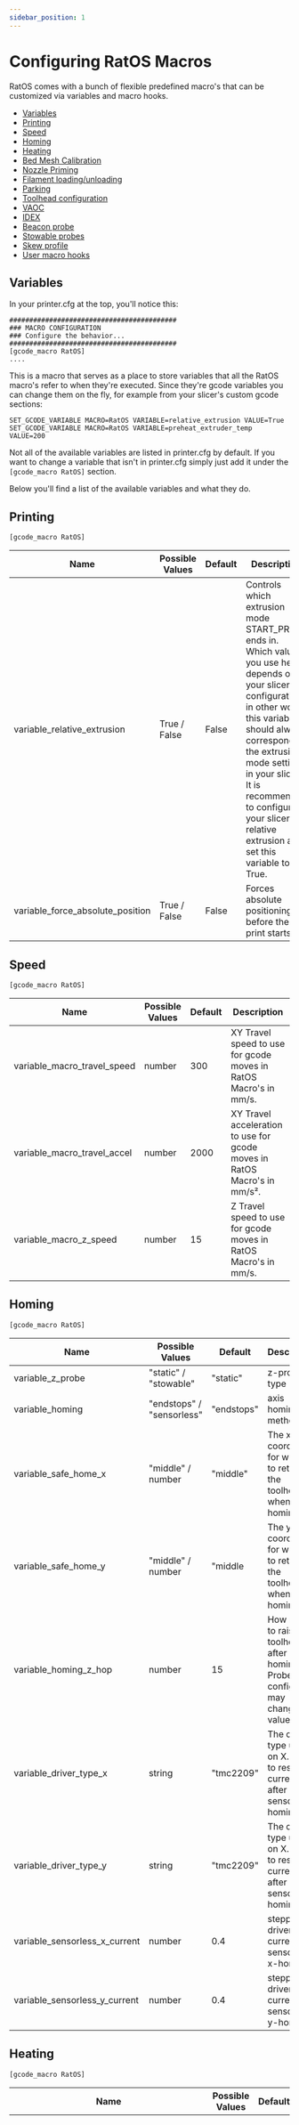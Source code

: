```yaml
---
sidebar_position: 1
---
```


# Configuring RatOS Macros

RatOS comes with a bunch of flexible predefined macro's that can be customized via variables and macro hooks.

- [Variables](#variables)
- [Printing](#printing)
- [Speed](#speed)
- [Homing](#homing)
- [Heating](#heating)
- [Bed Mesh Calibration](#bed-mesh-calibration)
- [Nozzle Priming](#nozzle-priming)
- [Filament loading/unloading](#filament-loadingunloading)
- [Parking](#parking)
- [Toolhead configuration](#toolhead-configuration)
- [VAOC](#vaoc)
- [IDEX](#idex)
- [Beacon probe](#beacon-probe)
- [Stowable probes](#stowable-probes)
- [Skew profile](#skew-profile)
- [User macro hooks](#user-macro-hooks)

## Variables

In your printer.cfg at the top, you'll notice this:

```properties title="printer.cfg"
##########################################
### MACRO CONFIGURATION
### Configure the behavior...
##########################################
[gcode_macro RatOS]
....
```

This is a macro that serves as a place to store variables that all the RatOS macro's refer to when they're executed. Since they're gcode variables you can change them on the fly, for example from your slicer's custom gcode sections:

```gcode
SET_GCODE_VARIABLE MACRO=RatOS VARIABLE=relative_extrusion VALUE=True
SET_GCODE_VARIABLE MACRO=RatOS VARIABLE=preheat_extruder_temp VALUE=200
```

Not all of the available variables are listed in printer.cfg by default. If you want to change a variable that isn't in printer.cfg simply just add it under the `[gcode_macro RatOS]` section.

Below you'll find a list of the available variables and what they do.

## Printing
`[gcode_macro RatOS]`

| Name                        | Possible Values | Default | Description                                                                         |
| --------------------------- | --------------- | ------- | ----------------------------------------------------------------------------------- |
| variable_relative_extrusion | True / False    | False   | Controls which extrusion mode START_PRINT ends in. Which value you use here depends on your slicer configuration, in other words this variable should always correspond to the extrusion mode setting in your slicer. It is recommended to configure your slicer for relative extrusion and set this variable to True. |
| variable_force_absolute_position | True / False    | False   | Forces absolute positioning before the print starts. |

## Speed
`[gcode_macro RatOS]`

| Name                        | Possible Values | Default | Description                                                                         |
| --------------------------- | --------------- | ------- | ----------------------------------------------------------------------------------- |
| variable_macro_travel_speed | number          | 300     | XY Travel speed to use for gcode moves in RatOS Macro's in mm/s.                    |
| variable_macro_travel_accel | number          | 2000    | XY Travel acceleration to use for gcode moves in RatOS Macro's in mm/s².            |
| variable_macro_z_speed      | number          | 15      | Z Travel speed to use for gcode moves in RatOS Macro's in mm/s.                     |

## Homing
`[gcode_macro RatOS]`

| Name                          | Possible Values           | Default     | Description                                                                         |
| ----------------------------- | ------------------------- | ----------- | ----------------------------------------------------------------------------------- |
| variable_z_probe              | "static" / "stowable"     | "static"    | z-probe type                                                                        |
| variable_homing               | "endstops" / "sensorless" | "endstops"  | axis homing method                                                                  |
| variable_safe_home_x          | "middle" / number         | "middle"    | The x coordinate for where to return the toolhead to when homing Z                  |
| variable_safe_home_y          | "middle" / number         | "middle     | The y coordinate for where to return the toolhead to when homing Z                  |
| variable_homing_z_hop         | number                    | 15          | How much to raise the toolhead after homing Z. Probe configs may change this value. |
| variable_driver_type_x        | string                    | "tmc2209"   | The driver type used on X. Used to restore current after sensorless homing          |
| variable_driver_type_y        | string                    | "tmc2209"   | The driver type used on X. Used to restore current after sensorless homing          |
| variable_sensorless_x_current | number                    | 0.4         | stepper driver run current for sensorless x-homing                                  |
| variable_sensorless_y_current | number                    | 0.4         | stepper driver run current for sensorless y-homing                                  |

## Heating
`[gcode_macro RatOS]`

| Name                                       | Possible Values | Default | Description                                                                                                                                                                                                                                                                                                                                                                                                                                                 |
| ------------------------------------------ | --------------- | ------- | ----------------------------------------------------------------------------------------------------------------------------------------------------------------------------------------------------------------------------------------------------------------------------------------------------------------------------------------------------------------------------------------------------------------------------------------------------------- |
| variable_preheat_extruder                  | True / False    | True    | Enables or disables preheating of the nozzle to 150 degrees during the START_PRINT macro. There are several benefits to preheating the nozzle. 1) Gives the bed additional time to diffuse the heat. 2) Softens plastic that may be stuck in the nozzle so it doesn't block your probe from triggering. 3) If using a non thermally compensated inductive probe, it makes the temperature and thus the offset of the probe more predictable and consistent. |
| variable_start_print_heat_chamber_bed_temp | Number          | 115     | The bed temperature to use when heating the chamber when the `CHAMBER_TEMP` parameter is supplied to the `START_PRINT` macro.                                                                                                                                                                                                                                                                                                                               |
| variable_preheat_extruder_temp             | Number          | 150     | The temperature to preheat the extruder to, to soften the material at the nozzle tip                                                                                                                                                                                                                                                                                                                                                                        |
## Bed Mesh Calibration
`[gcode_macro RatOS]`

| Name                        | Possible Values | Default |
| --------------------------- | --------------- | ------- |
| variable_calibrate_bed_mesh | True / False    | True    |
| variable_adaptive_mesh      | True / False    | True    |

Whether or not to calibrate a bed mesh before each print. If you prefer calibrating your bed mesh manually instead of on each print, you can disable it by setting this to `False`. Disabling `variable_calibrate_bed_mesh` will stop RatOS from loading a bed mesh entirely. If you want it to load a mesh, you can set `variable_bed_mesh_profile` to the name of the profile you want it to load.

| Name                      | Possible Values    | Default   |
| ------------------------- | ------------------ | --------- |
| variable_bed_mesh_profile | undefined / string | undefined |

Use this variable to set name for the bed_mesh profile that RatOS calibrate and loads. If `variable_calibrate_bed_mesh` is `False` you must set this variable to the profile name you wish to load, or no bed mesh will be loaded. If variable_calibrate_bed_mesh is `True` and this variable isn't set, RatOS will use `ratos` as the profile name.

## Nozzle Priming
`[gcode_macro RatOS]`

| Name                            | Possible Values                   | Default     | Description                                                                                                                                                                                                                                                                                                                                                                 |
| ------------------------------- | --------------------------------- | ----------- | --------------------------------------------------------------------------------------------------------------------------------------------------------------------------------------------------------------------------------------------------------------------------------------------------------------------------------------------------------------------------- |
| variable_nozzle_priming         | "primeblob" / False | "primeblob" | Whether or not to prime the nozzle during the START_PRINT macro. "primeblob" will put a small blob at the edge of the bed that is intended to wrap around the nozzle, then lifts the toolhead out of it while extruding a small line, effective for cleaning the nozzle and it's easy to clean up. |
| variable_nozzle_prime_start_x   | "min" / "max" / number            | "max"       | Where to place the primeline or blob in X. "min" starts the blob or line at x=0 + some safety margin. "max" starts the blob or line at x=max - some safety margin. If set to a number, that number will be used as the starting x coordinate of the line or blob.                                                                                                           |
| variable_nozzle_prime_start_y   | "min" / "max" / number            | "min"       | Where to place the primeline or blob in Y. "min" starts the blob or line at y=0 + some safety margin. "max" starts the blob or line at y=max - some safety margin. If set to a number, that number will be used as the starting y coordinate of the line or blob.                                                                                                           |
| variable_nozzle_prime_direction | "auto" / "forwards" / "backwards  | "auto"      | The direction to draw the line or blob in, if "backwards" the toolhead will move toward the front of the printer, if "forwards" it will move towards the back. When set to "auto" it will move towards the middle regardless of `variable_nozzle_prime_start_y`.                                                                                                            |
| variable_nozzle_prime_bridge_fan | number  | 102      | priming fan speed 0-255                                                                                                            |

## Filament loading/unloading
`[gcode_macro RatOS]`

| Name                            | Possible Values | Default | Description                                                                       |
| ------------------------------- | --------------- | ------- | --------------------------------------------------------------------------------- |
| variable_filament_unload_length | number          | 130     | How much to retract in mm when unloading filament after the tip has been formed   |
| variable_filament_unload_speed  | number          | 5       | How fast to retract the `filament_unload_length` filament in mm/s                 |
| variable_filament_load_length   | number          | 100     | How much to extrude in mm when loading filament to get the filament to the nozzle |
| variable_filament_load_speed    | number          | 10      | How fast to extrude the `filament_load_length` in mm/s                            |

## Parking
`[gcode_macro RatOS]`

| Name                               | Possible Values             | Default   | Description                                                                 |
| ---------------------------------- | --------------------------- | --------- | --------------------------------------------------------------------------- |
| variable_start_print_park_in       | "back" / "center" / "front" | "back"    | Where to park the toolhead during final nozzle heating.                     |
| variable_start_print_park_x        | number / undefined          | undefined | Custom X coordinate to park the toolhead during final nozzle heating.       |
| variable_start_print_park_z_height | number                      | 50        | The z height at which to park the toolhead during final nozzle heating.     |
| variable_end_print_park_in         | "back" / "center" / "front" | "back"    | Where to park the toolhead after ending or canceling a print.               |
| variable_end_print_park_x          | number / undefined          | undefined | Custom X coordinate to park the toolhead after ending or canceling a print. |
| variable_end_print_park_z_hop      | number                      | number    | How many mm to lift the nozzle when after ending or cancelling a print.     |
| variable_pause_print_park_in       | "back" / "center" / "front" | "back"    | Where to park the toolhead when pausing a print.                            |

## Toolhead configuration
`[gcode_macro T0]`

| Name                                                | Possible Values   | Default | Description                                                               |
| --------------------------------------------------- | ----------------- | ------- | ------------------------------------------------------------------------- |
| variable_hotend_type                                | "SF", "HF", "UHF" |         | Nozzle type. used for loading/unloading macros.                           |
| variable_has_cht_nozzle                             | number            |         | Nozzle type. used for loading/unloading macros.                           |
| variable_cooling_position_to_nozzle_distance        | number            | 40      | MM from the cooling position to the nozzles melting zone.                 |
| variable_tooolhead_sensor_to_extruder_gear_distance | number            | 15      | MM from the toolhead filament sensor trigger point to the extruder gears. |
| variable_extruder_gear_to_cooling_position_distance | number            | 30      | MM from the extruder gears to the cooling zone.                           |
| variable_filament_loading_nozzle_offset             | number            | -5      | MM loading offset for fine tuning.                                        |
| variable_filament_grabbing_length                   | number            | 5       | MM filament grabbing length when inserting filament into the extruder.    |
| variable_filament_grabbing_speed                    | number            | 1       | Filament grabbing speed.                                                  |
| variable_enable_insert_detection                    | True / False      | True    | Enable the filament sensor insert detection.                              |
| variable_enable_runout_detection                    | True / False      | True    | Enable the filament sensor runout detection.                              |
| variable_enable_clog_detection                      | True / False      | True    | Enable the filament sensor clog detection.                                |
| variable_unload_after_runout                        | True / False      | True    | Unload filament from toolhead after if runout has been detected.          |
| variable_resume_after_insert                        | True / False      | True    | Auto resume a paused print after runout and insert.                       |
| variable_purge_after_load                           | number            | 0       | Purge x mm after the filament has been loaded to the nozzle tip.          |
| variable_purge_before_unload                        | number            | 0       | Purge x mm before the filament unloads.                                   |
| variable_extruder_load_speed                        | number            | 60      | Extruder/cooling zone loading speed.                                      |
| variable_filament_load_speed                        | number            | 10      | Filament nozzle loading speed.                                            |
| variable_temperature_offset                         | number            | 0       | Adds a positive or negative offset to the nozzle temperature.             |
| variable_has_oozeguard                              | True / False      | False   | Toolhead has a oozeguard.                                                 |
| variable_has_front_arm_nozzle_wiper                 | True / False      | False   | Toolhead has a front arm nozzle wiper.                                    |
| variable_loading_position                           | number            | 0       | X-position for filament loading/unloading actions.                        |
| variable_parking_position                           | number            | 0       | Toolhead parking x-position.                                              |

## VAOC
`[gcode_macro _VAOC]`

| Name                                | Possible Values | Default | Description                                                             |
| ----------------------------------- | --------------- | ------- | ----------------------------------------------------------------------- |
| variable_is_fixed                   | True / False    | False   | VAOC is installed on a fix position.                                    |
| variable_safe_z                     | number          | 60      | Safe z-height for xy travel moves.                                      |
| variable_auto_z_offset_calibration  | True / False    | True    | Performs a auto z-offset calibration before the print starts if needed. |
| variable_enable_camera_cooling      | True / False    | True    | Enables the part cooling fan of the currently loaded toolhead.          |
| variable_camera_cooling_fan_speed   | number          | 0.3     | Part cooling fan speed of the currently loaded toolhead.                |
| variable_camera_cooling_temperature | number          | 50      | Enables the integrated VAOC fan at the configured bed temperature.      |
| variable_toolchange_travel_speed    | number          | 300     | XY travel move speeds.                                                  |
| variable_toolchange_travel_accel    | number          | 5000    | XY travel move sccelerations.                                           |

## IDEX
`[gcode_macro RatOS]`

| Name                                 | Possible Values | Default | Description                                                                                |
| ------------------------------------ | --------------- | ------- | ------------------------------------------------------------------------------------------ |
| variable_auto_center_subject         | True / False    | False   | Experimental auto centering subject on build plate for copy and mirror mode.               |
| variable_toolchange_zhop             | number          | 2.0     | Toolshift z-hop.                                                                          |
| variable_toolchange_zspeed           | number          | 25      | Toolshift z-hop speed.                                                                    |
| variable_toolchange_sync_fans        | True / False    | False   | Synchronizes fan speeds while printing.                                                    |
| variable_toolchange_combined_zhop    | True / False    | False   | Combines z-hop and retract/deretract moves for toolshifts.                                 |
| variable_toolchange_travel_speed     | number          | 300     | Toolshift travel speed.                                                                    |
| variable_toolchange_travel_accel     | number          | 5000    | Toolshift travel acceleration.                                                             |
| variable_toolchange_extrusion        | number          | 2.0     | Toolshift deretraction.                                                                    |
| variable_toolchange_retraction       | number          | 2.0     | Toolshift retraction.                                                                      |
| variable_toolchange_feedrate         | number          | 7200    | Extruder feedrate for retract/deretract moves for toolshifts.                              |
| variable_toolchange_prepurging_timer | number          | 0       | Prepurge some filament before going back to the buildplate after X seconds of inactivity.  |
| variable_toolchange_purge            | number          | 25      | MM of filament that gets prepruged in case the timer has been configured,                  |
| variable_toolchange_standby_temp     | number          | -1      | If configured the toolheads are going into standby mode when parked.                       |
| variable_toolchange_first_purge      | number          | 50      | MM of filament that gets purged before a toolheads first use.                              |

## Beacon probe
`[gcode_macro RatOS]`

| Name                                           | Possible Values | Default | Description                                               |
| ---------------------------------------------- | --------------- | ------- | --------------------------------------------------------- |
| variable_beacon_bed_mesh_scv                   | number          | 25      | Square corner velocity for beacon proximity bed meshing.  |
| variable_beacon_contact_z_homing               | True / False    | False   | Use beacon contact for z-homing.                          |
| variable_beacon_contact_z_calibration          | True / False    | False   | Use beacon contact z-calibration.                         |
| variable_beacon_contact_calibration_location   | number          | 130     | Beacon contact z-calibration location.                    |
| variable_beacon_contact_calibrate_margin_x     | number          | 30      | Beacon contact z-calibration x-margin.                    |
| variable_beacon_contact_bed_mesh               | True / False    | False   | Use beacon contact for bed meshing.                       |
| variable_beacon_contact_bed_mesh_samples       | number          | 2       | Beacon contact bed mesh probe samples.                    |
| variable_beacon_contact_z_tilt_adjust          | True / False    | False   | Use beacon contact for z-tilting.                         |
| variable_beacon_contact_z_tilt_adjust_samples  | number          | 2       | Beacon contact z-tilt probe samples.                      |
| variable_beacon_contact_prime_probing          | True / False    | False   | Use beacon contact to probe for prime blobs.              |
| variable_beacon_contact_calibration_temp       | number          | 150     | Beacon contact z-calibration nozzle temperature.          |
| variable_beacon_contact_expansion_compensation | True / False    | False   | Use nozzle thermal expansion compensation.                |
| variable_beacon_contact_expansion_multiplier   | number          | 1.0     | Multiplier for the nozzle thermal expansion compensation. |

## Stowable probes
`[gcode_macro RatOS]`

These variables are only relevant when using a stowable probe such as Euclid or Klicky. Use these to customize and finetune the deployment and stowing procedures.

| Name                                       | Possible Values | Default   | Description                                                                                                                               |
| ------------------------------------------ | --------------- | --------- | ----------------------------------------------------------------------------------------------------------------------------------------- |
| variable_stowable_probe_position_preflight | Tuple           | undefined | The coordinates to move the toolhead to before the probe deployment routine. Example: `[30, 60]`                                          |
| variable_stowable_probe_position_side      | Tuple           | undefined | The coordinates to move the toolhead to before entering the dock during deployment, or exiting the dock while stowing. Example: `[30, 0]` |
| variable_stowable_probe_position_dock      | Tuple           | undefined | The coordinates of the toolhead when it's positioned perfectly inside the dock for pickup. Example: `[0, 0]`                              |
| variable_stowable_probe_position_exit      | Tuple           | undefined | The coordinates to move the toolhead to when exiting the dock while deploying or entering the dock while stowing. Example: `[0, 60]`      |

## Skew profile

| Name                  | Possible Values     | Default   | Description                                                                                                                                                                       |
| --------------------- | ------------------- | --------- | --------------------------------------------------------------------------------------------------------------------------------------------------------------------------------- |
| variable_skew_profile | string or undefined | undefined | Use this if you have calibrated and saved a skew profile that you want to load in the START_PRINT macro. To activate it, set the variable to the name of your saved skew profile. |

## User macro hooks

These hooks do nothing by default, that means you can safely implement them in your USER OVERRIDES section without copy pasting anything from the RatOS config files, like so:

```properties
[gcode_macro _USER_START_PRINT_BED_MESH]
gcode:
	SETUP_KAMP_MESHING
```

### Available user macro hooks

- **\_USER_START_PRINT_BEFORE_HOMING**

	Runs before the printer homes at the start of START_PRINT.

- **\_USER_START_PRINT_HEAT_CHAMBER**

	Runs right after the chamber has started heating, if CHAMBER_TEMP is supplied to START_PRINT.

- **\_USER_START_PRINT_AFTER_HEATING_BED**

	Runs right after the bed has reached temp, before the internal \_START_PRINT_AFTER_HEATING_BED

- **\_USER_START_PRINT_BED_MESH**

	Runs before \_START_PRINT_BED_MESH

- **\_USER_START_PRINT_PARK**

	Runs before \_START_PRINT_PARK

- **\_USER_START_PRINT_AFTER_HEATING_EXTRUDER**

	Runs just before \_START_PRINT_AFTER_HEATING_EXTRUDER

- **\_USER_END_PRINT_BEFORE_HEATERS_OFF**

	Runs before the heaters are turned off in END_PRINT

- **\_USER_END_PRINT_AFTER_HEATERS_OFF**

	Runs after the heaters are turned off in END_PRINT

- **\_USER_END_PRINT_PARK**

	Runs before the toolhead is parked in END_PRINT

- **\_USER_START_PRINT**

	Runs before the START_PRINT macro

- **\_USER_END_START_PRINT**

	Runs after the START_PRINT macro

- **\_USER_START_FEATURE**

- **\_USER_END_FEATURE**

## Internal macro hooks

These hooks are used internally, so if you override these be sure to copy paste the original implementation and modify that or you may break some functionality. Remember to check if there's an override in the printer's macro.cfg file, in which case that's the one you would copy.

### Available internal macro hooks

- **\_START_PRINT_HEAT_CHAMBER**

	Heats the chamber, if CHAMBER_TEMP is supplied to START_PRINT.

- **\_START_PRINT_AFTER_HEATING_BED**

	Runs right after the bed has reached temp, after \_USER_START_PRINT_AFTER_HEATING_BED. It is usually used for additional bed calibration, such as Z_TILT_ADJUST or QUAD_GANTRY_LEVELING depending on the printer.

- **\_START_PRINT_BED_MESH**

	Handles bed meshing logic.

- **\_START_PRINT_PARK**

	Parks the extruder while heating the nozzle to print temperature.

- **\_START_PRINT_AFTER_HEATING_EXTRUDER**

	Primes the nozzle and loads the skew profile if any is defined in the RatOS variables.

- **\_END_PRINT_AFTER_HEATERS_OFF**

	Runs right after the heaters have been turned off in the END_PRINT macro.


